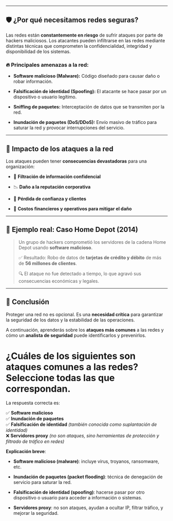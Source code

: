 
---

## 🛡️ ¿Por qué necesitamos redes seguras?

Las redes están **constantemente en riesgo** de sufrir ataques por parte de hackers maliciosos. Los atacantes pueden infiltrarse en las redes mediante distintas técnicas que comprometen la confidencialidad, integridad y disponibilidad de los sistemas.

### 🔥 Principales amenazas a la red:

- **Software malicioso (Malware):** Código diseñado para causar daño o robar información.
    
- **Falsificación de identidad (Spoofing):** El atacante se hace pasar por un dispositivo o usuario legítimo.
    
- **Sniffing de paquetes:** Interceptación de datos que se transmiten por la red.
    
- **Inundación de paquetes (DoS/DDoS):** Envío masivo de tráfico para saturar la red y provocar interrupciones del servicio.
    

---

## 🎯 Impacto de los ataques a la red

Los ataques pueden tener **consecuencias devastadoras** para una organización:

- 🔐 **Filtración de información confidencial**
    
- 📉 **Daño a la reputación corporativa**
    
- 🚪 **Pérdida de confianza y clientes**
    
- 💸 **Costos financieros y operativos para mitigar el daño**
    

---

## 🧪 Ejemplo real: Caso Home Depot (2014)

> Un grupo de hackers comprometió los servidores de la cadena Home Depot usando **software malicioso**.
> 
> ✅ Resultado: Robo de datos de **tarjetas de crédito y débito** de más de **56 millones de clientes**.
> 
> 🔍 El ataque no fue detectado a tiempo, lo que agravó sus consecuencias económicas y legales.

---

## 🧠 Conclusión

Proteger una red no es opcional. Es una **necesidad crítica** para garantizar la seguridad de los datos y la estabilidad de las operaciones.

A continuación, aprenderás sobre los **ataques más comunes** a las redes y cómo un **analista de seguridad** puede identificarlos y prevenirlos.

# ¿Cuáles de los siguientes son ataques comunes a las redes? Seleccione todas las que correspondan.

La respuesta correcta es:

✅ **Software malicioso**  
✅ **Inundación de paquetes**  
✅ **Falsificación de identidad** _(también conocida como suplantación de identidad)_  
❌ **Servidores proxy** _(no son ataques, sino herramientas de protección y filtrado de tráfico en redes)_

**Explicación breve**:

- **Software malicioso (malware)**: incluye virus, troyanos, ransomware, etc.
    
- **Inundación de paquetes (packet flooding)**: técnica de denegación de servicio para saturar la red.
    
- **Falsificación de identidad (spoofing)**: hacerse pasar por otro dispositivo o usuario para acceder a información o sistemas.
    
- **Servidores proxy**: no son ataques, ayudan a ocultar IP, filtrar tráfico, y mejorar la seguridad.
    
